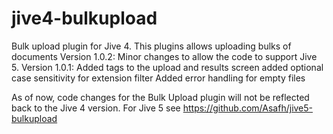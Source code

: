 jive4-bulkupload
================

Bulk upload plugin for Jive 4.
This plugins allows uploading bulks of documents
    Version 1.0.2:
    	Minor changes to allow the code to support Jive 5.
    Version 1.0.1:
    	Added tags to the upload and results screen
		added optional case sensitivity for extension filter
		Added error handling for empty files

As of now, code changes for the Bulk Upload plugin will not be reflected back to the Jive 4 version.
For Jive 5 see https://github.com/Asafh/jive5-bulkupload
